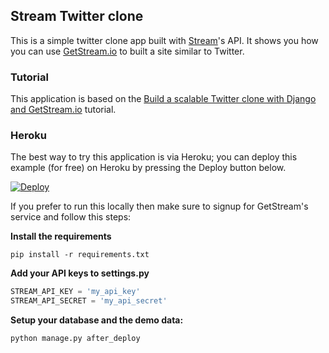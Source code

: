 ## Stream Twitter clone

This is a simple twitter clone app built with [Stream](http://getstream.io)'s API. It shows you how you can use [GetStream.io](https://getstream.io/ "GetStream.io") to built a site similar to Twitter.

### Tutorial

This application is based on the [Build a scalable Twitter clone with Django and GetStream.io](https://gist.github.com/tbarbugli/97bf26f400ecf1443ef6) tutorial.

### Heroku

The best way to try this application is via Heroku; you can deploy this example (for free) on Heroku
by pressing the Deploy button below.

[![Deploy](https://www.herokucdn.com/deploy/button.png)](https://heroku.com/deploy)

If you prefer to run this locally then make sure to signup for GetStream's service and follow this steps:


**Install the requirements**

```
pip install -r requirements.txt
```

**Add your API keys to settings.py**

```python
STREAM_API_KEY = 'my_api_key'
STREAM_API_SECRET = 'my_api_secret'
```

**Setup your database and the demo data:**

```
python manage.py after_deploy
```
